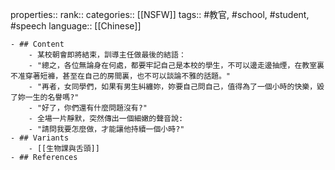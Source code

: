 properties::
rank::
categories:: [[NSFW]] 
tags:: #教官, #school, #student, #speech 
language:: [[Chinese]]

	- ## Content
		- 某校朝會即將結束，訓導主任做最後的結語：
		- "總之，各位無論身在何處，都要牢記自己是本校的學生，不可以邊走邊抽煙，在教室裏不准穿著短褲，甚至在自己的房間裏，也不可以談論不雅的話題。"
		- "再者，女同學們，如果有男生糾纏妳，妳要自己問自己，值得為了一個小時的快樂，毀了妳一生的名譽嗎?"
		- "好了，你們還有什麼問題沒有?"
		- 全場一片靜默，突然傳出一個細嫩的聲音說:
		- "請問我要怎麼做，才能讓他持續一個小時?"
	- ## Variants
		- [[生物課與舌頭]]
	- ## References